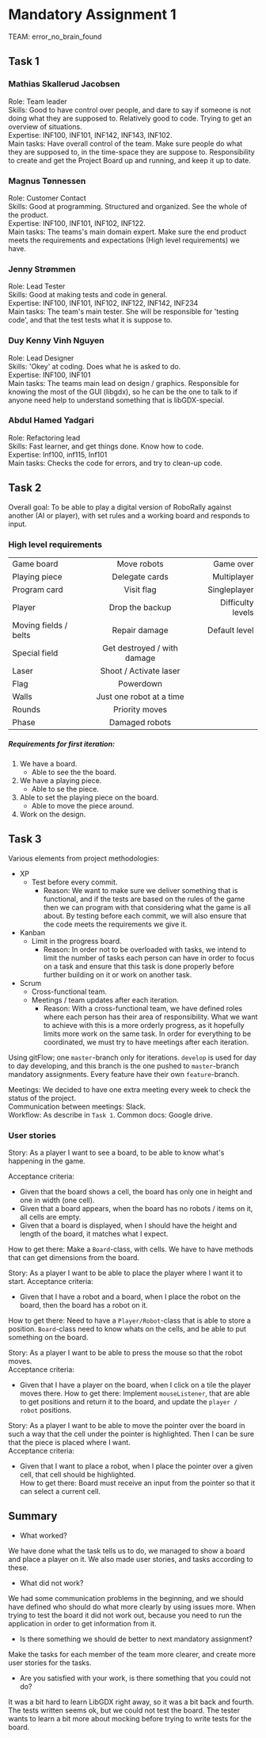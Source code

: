 # Mandatory Assignment 1
TEAM: error_no_brain_found

## Task 1
### Mathias Skallerud Jacobsen
Role: Team leader  
Skills: Good to have control over people, and dare to say if someone is not doing what they are supposed to. Relatively
 good to code. Trying to get an overview of situations.  
Expertise: INF100, INF101, INF142, INF143, INF102.  
Main tasks: Have overall control of the team. Make sure people do what they are supposed to, in the time-space they are 
suppose to. Responsibility to create and get the Project Board up and running, and keep it up to date.

### Magnus Tønnessen
Role: Customer Contact  
Skills: Good at programming. Structured and organized. See the whole of the product.  
Expertise: INF100, INF101, INF102, INF122.  
Main tasks: The teams's main domain expert. Make sure the end product meets the requirements and expectations (High
 level requirements) we have.

### Jenny Strømmen
Role: Lead Tester  
Skills: Good at making tests and code in general.  
Expertise: INF100, INF101, INF102, INF122, INF142, INF234  
Main tasks: The team's main tester. She will be responsible for 'testing code', and that the test tests what it is 
suppose to. 

### Duy Kenny Vinh Nguyen
Role: Lead Designer  
Skills: 'Okey' at coding. Does what he is asked to do.   
Expertise: INF100, INF101  
Main tasks: The teams main lead on design / graphics. Responsible for knowing the most of the GUI (libgdx), 
so he can be the one to talk to if anyone need help to understand something that is libGDX-special.

### Abdul Hamed Yadgari
Role: Refactoring lead  
Skills: Fast learner, and get things done. Know how to code.  
Expertise: Inf100, inf115, Inf101  
Main tasks: Checks the code for errors, and try to clean-up code.

## Task 2
Overall goal: To be able to play a digital version of RoboRally against another (AI or player), with set rules and a 
working board and responds to input.  

### High level requirements 
|                      |                             |                  |
| -------------------- |:---------------------------:| ----------------:|
| Game board           | Move robots                 | Game over        |
| Playing piece        | Delegate cards              | Multiplayer      |
| Program card         | Visit flag                   | Singleplayer     |
| Player               | Drop the backup             | Difficulty levels |
| Moving fields / belts | Repair damage               | Default level    |
| Special field         | Get destroyed / with damage |                  |
| Laser                | Shoot / Activate laser      |                  |
| Flag                 | Powerdown                   |                  |
| Walls                | Just one robot at a time    | 
| Rounds               | Priority moves              |
| Phase                | Damaged robots              |

##### Requirements for first iteration:       
1. We have a board.
    * Able to see the the board.
2. We have a playing piece.
    * Able to se the piece.
3. Able to set the playing piece on the board.
    * Able to move the piece around.
4. Work on the design.



## Task 3
Various elements from project methodologies:  

* XP
    * Test before every commit.
        * Reason: We want to make sure we deliver something that is functional,
         and if the tests are based on the rules of the game then we can program with that
         considering what the game is all about. By testing before each commit, we will also ensure that the code meets 
         the requirements we give it.
* Kanban
    * Limit in the progress board.
        * Reason: In order not to be overloaded with tasks, we intend to limit the number of tasks each person can have 
        in order to focus on a task and ensure that this task is done properly before further building on it or work on 
        another task.
* Scrum
    * Cross-functional team.
    * Meetings / team updates after each iteration.
        * Reason: With a cross-functional team, we have defined roles where each person has their area of 
        responsibility. What we want to achieve with this is a more orderly progress, as it hopefully limits more work 
        on the same task. In order for everything to be coordinated, we must try to have meetings after each iteration.
        
Using gitFlow; one ``master``-branch only for iterations. ``develop`` is used for day to day developing, and this 
branch is the one pushed to ``master``-branch mandatory assignments. Every feature have their own ``feature``-branch.
 
Meetings: We decided to have one extra meeting every week to check the status of the project.  
Communication between meetings: Slack.  
Workflow: As describe in ``Task 1``.
Common docs: Google drive.

### User stories
Story: As a player I want to see a board, to be able to know what's happening in the game.  

Acceptance criteria: 
* Given that the board shows a cell, the board has only one in height and one in width (one cell). 
* Given that a board appears, when the board has no robots / items on it, all cells are empty.
* Given that a board is displayed, when I should have the height and length of the board, it matches what I expect.  

How to get there: Make a ``Board``-class, with cells. We have to have methods that can get dimensions from 
the board.  

Story: As a player I want to be able to place the player where I want it to start. 
Acceptance criteria: 
* Given that I have a robot and a board, when I place the robot on the board, then the board has a 
robot on it.  

How to get there: Need to have a ``Player/Robot``-class that is able to store a position. ``Board``-class need to know 
whats on the cells, and be able to put something on the board.

Story: As a player I want to be able to press the mouse so that the robot moves.  
Acceptance criteria: 
* Given that I have a player on the board, when I click on a tile the player moves there.
How to get there: Implement ``mouseListener``, that are able to get positions and return it to the board, and update the
 ``player / robot`` positions.  

Story: As a player I want to be able to move the pointer over the board in such a way that the cell under the pointer is 
highlighted. Then I can be sure that the piece is placed where I want.  
Acceptance criteria: 
* Given that I want to place a robot, when I place the pointer over a given cell, that cell should be highlighted.   
How to get there: Board must receive an input from the pointer so that it can select a current cell.  

## Summary

* What worked?

We have done what the task tells us to do, we managed to show a board and place a player on it. We also made user
stories, and tasks according to these. 

* What did not work?

We had some communication problems in the beginning, and we should have
defined who should do what more clearly by using issues more.
When trying to test the board it did not work out, because you need to 
run the application in order to get information from it. 

* Is there something we should de better to next mandatory assignment?

Make the tasks for each member of the team more clearer, and create more user stories
for the tasks. 

* Are you satisfied with your work, is there something that you could not do?

It was a bit hard to learn LibGDX right away, so it was a bit back and 
fourth. The tests written seems ok, but we could not test the board. The 
tester wants to learn a bit more about mocking before trying to write tests for 
the board. 
